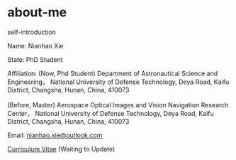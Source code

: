 # about-me
self-introduction

Name: Nianhao Xie<br>  

State: PhD Student <br>  

Affiliation: 
(Now, Phd Student) Department of Astronautical Science and Engineering， National University of Defense Technology, Deya Road, Kaifu District, Changsha, Hunan, China, 410073 <br>  
(Before, Master)   Aerospace Optical Images and Vision Navigation Research Center， National University of Defense Technology, Deya Road, Kaifu District, Changsha, Hunan, China, 410073 <br>  

Email: nianhao.xie@outlook.com

[Curriculum Vitae](https://github.com/nianhaoxie/about-me/edit/master/CV_NianhaoXie.pdf) (Waiting to Update)

